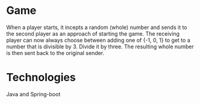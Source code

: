 # Game
When a player starts, it incepts a random (whole) number and sends it to the second 
player as an approach of starting the game. The receiving player can now always choose 
between adding one of {-1, 0, 1} to get to a number that is divisible by 3. Divide it by three. The 
resulting whole number is then sent back to the original sender.

# Technologies
Java and Spring-boot
